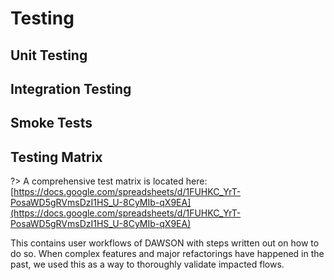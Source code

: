 # Testing

## Unit Testing

## Integration Testing

## Smoke Tests

## Testing Matrix

?> A comprehensive test matrix is located here: [https://docs.google.com/spreadsheets/d/1FUHKC_YrT-PosaWD5gRVmsDzI1HS_U-8CyMIb-qX9EA](https://docs.google.com/spreadsheets/d/1FUHKC_YrT-PosaWD5gRVmsDzI1HS_U-8CyMIb-qX9EA)

This contains user workflows of DAWSON with steps written out on how to do so. When complex features and major refactorings have happened in the past, we used this as a way to thoroughly validate impacted flows.